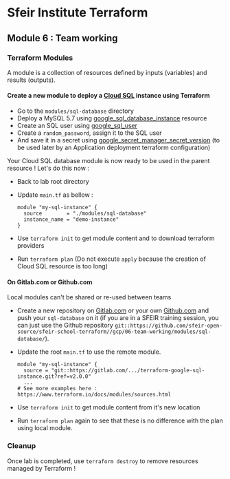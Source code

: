 # Sfeir Institute Terraform

## Module 6 : Team working

### Terraform Modules

A module is a collection of resources defined by inputs (variables) and results (outputs).

#### Create a new module to deploy a [Cloud SQL](https://cloud.google.com/sql) instance using Terraform

* Go to the `modules/sql-database` directory
* Deploy a MySQL 5.7 using [google_sql_database_instance](https://registry.terraform.io/providers/hashicorp/google/latest/docs/resources/sql_database_instance) resource
* Create an SQL user using [google_sql_user](https://registry.terraform.io/providers/hashicorp/google/latest/docs/resources/sql_user)
* Create a `random_password`, assign it to the SQL user
* And save it in a secret using [google_secret_manager_secret_version](https://registry.terraform.io/providers/hashicorp/google/latest/docs/resources/secret_manager_secret_version) (to be used later by an Application deployment terraform configuration)

Your Cloud SQL database module is now ready to be used in the parent resource ! Let's do this now :

* Back to lab root directory
* Update `main.tf` as bellow :

  ```hcl
  module "my-sql-instance" {
    source        = "./modules/sql-database"
    instance_name = "demo-instance"
  }
  ```

* Use `terraform init` to get module content and to download terraform providers
* Run `terraform plan` (Do not execute `apply` because the creation of Cloud SQL resource is too long)

#### On Gitlab.com or Github.com

Local modules can't be shared or re-used between teams

* Create a new repository on [Gitlab.com](https://gitlab.com) or your own [Github.com](https://github.com) and push your `sql-database` on it (if you are in a SFEIR training session, you can just use the Github repository `git::https://github.com/sfeir-open-source/sfeir-school-terraform//gcp/06-team-working/modules/sql-database/`).
* Update the root `main.tf` to use the remote module.

  ```hcl
  module "my-sql-instance" {
    source = "git::https://gitlab.com/.../terraform-google-sql-instance.git?ref=v2.0.0"
    ...
  # See more examples here : https://www.terraform.io/docs/modules/sources.html
  ```

* Use `terraform init` to get module content from it's new location
* Run `terraform plan` again to see that these is no difference with the plan using local module.

### Cleanup

Once lab is completed, use `terraform destroy` to remove resources managed by Terraform !
